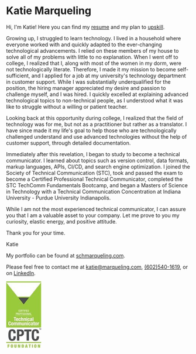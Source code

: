 # Katie Marqueling
Hi, I'm Katie! Here you can find my 
[resume](https://github.com/katiemarqueling/Career/blob/main/Resume%26CoverLetter/Marqueling_Resume.pdf) and my plan to [upskill](https://github.com/katiemarqueling/Career/blob/main/UpskillChecklist.md).

Growing up, I struggled to learn technology. I lived in a household where everyone worked with and quickly adapted to the ever-changing technological advancements. I relied on these members of my house to solve all of my problems with little to no explanation. When I went off to college, I realized that I, along with most of the women in my dorm, were not technologically literate. Therefore, I made it my mission to become self-sufficient, and I applied for a job at my university's technology department in customer support. While I was substantially underqualified for the position, the hiring manager appreciated my desire and passion to challenge myself, and I was hired. I quickly excelled at explaining advanced technological topics to non-technical people, as I understood what it was like to struggle without a willing or patient teacher.

Looking back at this opportunity during college, I realized that the field of technology was for me, but not as a practitioner but rather as a translator. I have since made it my life's goal to help those who are technologically challenged understand and use advanced technologies without the help of customer support, through detailed documentation. 

Immediately after this revelation, I began to study to become a technical communicator. I learned about topics such as version control, data formats, markup languages, APIs, CI/CD, and search engine optimization. I joined the Society of Technical Communication (STC), took and passed the exam to become a Certified Professional Technical Communicator, completed the STC TechComm Fundamentals Bootcamp, and began a Masters of Science in Technology with a Technical Communication Concentration at Indiana University - Purdue University Indianapolis.

While I am not the most experienced technical communicator, I can assure you that I am a valuable asset to your company. Let me prove to you my curiosity, elastic energy, and positive attitude.

Thank you for your time.

Katie

My portfolio can be found at [schmarqueling.com](scharqueling.com).

Please feel free to contact me at katie@marqueling.com, <a href="tel:+16025401619"> (602)540-1619</a>, or on 
[LinkedIn](https://www.linkedin.com/in/katiemarqueling/).

[![Picture](https://github.com/katiemarqueling/Career/blob/main/UpskillLearning/PicturesToEmbed/CPTC_Foundational.jpg?raw=true) <br>](https://www.credly.com/badges/2a50be9c-a3c5-48a2-8c39-a9bcba40c9f6/linked_in_profile)